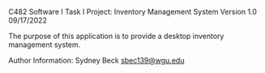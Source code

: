 C482 Software I Task I Project: Inventory Management System
Version 1.0
09/17/2022

The purpose of this application is to provide a desktop inventory management system.

Author Information:
Sydney Beck
sbec139@wgu.edu
